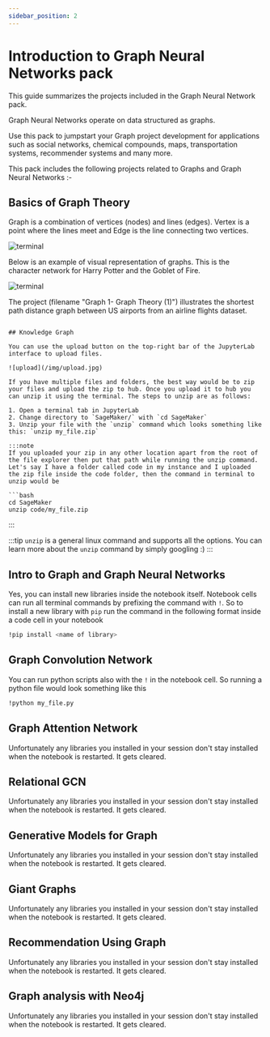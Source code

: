 ```yaml
---
sidebar_position: 2
---
```


# Introduction to Graph Neural Networks pack

This guide summarizes the projects included in the Graph Neural Network pack.

Graph Neural Networks operate on data structured as graphs.

Use this pack to jumpstart your Graph project development for applications such as social networks, chemical compounds, maps, transportation systems, recommender systems and many more.

This pack includes the following projects related to Graphs and Graph Neural Networks :-

## Basics of Graph Theory

Graph is a combination of vertices (nodes) and lines (edges). Vertex is a point where the lines meet and Edge is the line connecting two vertices.

![terminal](/img/graph.jpg)

Below is an example of visual representation of graphs. This is the character network for Harry Potter and the Goblet of Fire.

![terminal](/img/harry-potter-graph.jpg)

The project (filename "Graph 1- Graph Theory (1)") illustrates the shortest path distance graph between US airports from an airline flights dataset.
```

## Knowledge Graph

You can use the upload button on the top-right bar of the JupyterLab interface to upload files.

![upload](/img/upload.jpg)

If you have multiple files and folders, the best way would be to zip your files and upload the zip to hub. Once you upload it to hub you can unzip it using the terminal. The steps to unzip are as follows:

1. Open a terminal tab in JupyterLab
2. Change directory to `SageMaker/` with `cd SageMaker`
3. Unzip your file with the `unzip` command which looks something like this: `unzip my_file.zip`

:::note
If you uploaded your zip in any other location apart from the root of the file explorer then put that path while running the unzip command. Let's say I have a folder called code in my instance and I uploaded the zip file inside the code folder, then the command in terminal to unzip would be

```bash
cd SageMaker
unzip code/my_file.zip
```

:::

:::tip
`unzip` is a general linux command and supports all the options. You can learn more about the `unzip` command by simply googling :)
:::

## Intro to Graph and Graph Neural Networks

Yes, you can install new libraries inside the notebook itself. Notebook cells can run all terminal commands by prefixing the command with `!`. So to install a new library with `pip` run the command in the following format inside a code cell in your notebook

```bash
!pip install <name of library>
```

## Graph Convolution Network

You can run python scripts also with the `!` in the notebook cell. So running a python file would look something like this

```bash
!python my_file.py
```

## Graph Attention Network

Unfortunately any libraries you installed in your session don't stay installed when the notebook is restarted. It gets cleared.

## Relational GCN

Unfortunately any libraries you installed in your session don't stay installed when the notebook is restarted. It gets cleared.

## Generative Models for Graph

Unfortunately any libraries you installed in your session don't stay installed when the notebook is restarted. It gets cleared.

## Giant Graphs

Unfortunately any libraries you installed in your session don't stay installed when the notebook is restarted. It gets cleared.

## Recommendation Using Graph

Unfortunately any libraries you installed in your session don't stay installed when the notebook is restarted. It gets cleared.

## Graph analysis with Neo4j

Unfortunately any libraries you installed in your session don't stay installed when the notebook is restarted. It gets cleared.
